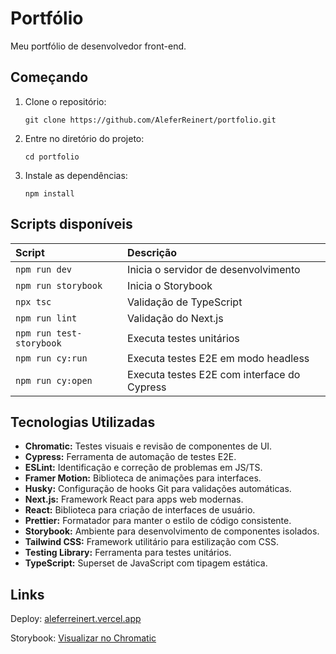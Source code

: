 # Portfólio

Meu portfólio de desenvolvedor front-end.

## Começando

1. Clone o repositório:
   ```
   git clone https://github.com/AleferReinert/portfolio.git
   ```
2. Entre no diretório do projeto:
   ```
   cd portfolio
   ```
3. Instale as dependências:
   ```
   npm install
   ```

## Scripts disponíveis

| Script                   | Descrição                                   |
| :----------------------- | :------------------------------------------ |
| `npm run dev`            | Inicia o servidor de desenvolvimento        |
| `npm run storybook`      | Inicia o Storybook                          |
| `npx tsc`                | Validação de TypeScript                     |
| `npm run lint`           | Validação do Next.js                        |
| `npm run test-storybook` | Executa testes unitários                    |
| `npm run cy:run`         | Executa testes E2E em modo headless         |
| `npm run cy:open`        | Executa testes E2E com interface do Cypress |

## Tecnologias Utilizadas

- **Chromatic:** Testes visuais e revisão de componentes de UI.
- **Cypress:** Ferramenta de automação de testes E2E.
- **ESLint:** Identificação e correção de problemas em JS/TS.
- **Framer Motion:** Biblioteca de animações para interfaces.
- **Husky:** Configuração de hooks Git para validações automáticas.
- **Next.js:** Framework React para apps web modernas.
- **React:** Biblioteca para criação de interfaces de usuário.
- **Prettier:** Formatador para manter o estilo de código consistente.
- **Storybook:** Ambiente para desenvolvimento de componentes isolados.
- **Tailwind CSS:** Framework utilitário para estilização com CSS.
- **Testing Library:** Ferramenta para testes unitários.
- **TypeScript:** Superset de JavaScript com tipagem estática.

## Links

Deploy: [aleferreinert.vercel.app](https://aleferreinert.vercel.app)

Storybook: [Visualizar no Chromatic](https://main--64cd32980293c902cb6e27ce.chromatic.com)

